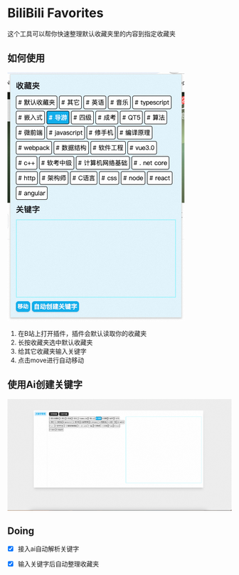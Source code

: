 # BiliBili Favorites

这个工具可以帮你快速整理默认收藏夹里的内容到指定收藏夹

## 如何使用

![](readme/product.png)

1. 在B站上打开插件，插件会默认读取你的收藏夹
2. 长按收藏夹选中默认收藏夹
3. 给其它收藏夹输入关键字
4. 点击move进行自动移动

## 使用Ai创建关键字

![](readme/product-option.png)

## Doing

- [x] 接入ai自动解析关键字
- [x] 输入关键字后自动整理收藏夹

